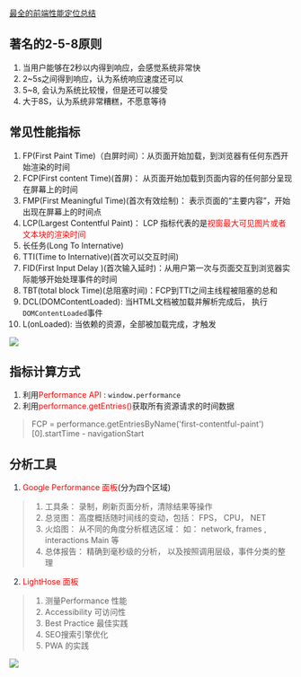 [最全的前端性能定位总结](https://juejin.cn/post/7052918009555320839)
## 著名的2-5-8原则
1. 当用户能够在2秒以内得到响应，会感觉系统非常快
2. 2~5s之间得到响应，认为系统响应速度还可以
3. 5~8, 会认为系统比较慢，但是还可以接受
4. 大于8S，认为系统非常糟糕，不愿意等待

## 常见性能指标
1. FP(First Paint Time)（白屏时间）：从页面开始加载，到浏览器有任何东西开始渲染的时间
2. FCP(First content Time)(首屏)： 从页面开始加载到页面内容的任何部分呈现在屏幕上的时间
3. FMP(First Meaningful Time)(首次有效绘制)： 表示页面的“主要内容”，开始出现在屏幕上的时间点
4. LCP(Largest Contentful Paint)： LCP 指标代表的是<font color=red>视窗最大可见图片或者文本块的渲染时间</font>
5. 长任务(Long To Internative)
6. TTI(Time to Internative)(首次可以交互时间)
7. FID(First Input Delay )(首次输入延时)：从用户第一次与页面交互到浏览器实际能够开始处理事件的时间
8. TBT(total block Time)(总阻塞时间)：FCP到TTI之间主线程被阻塞的总和
9. DCL(DOMContentLoaded): 当HTML文档被加载并解析完成后， 执行`DOMContentLoaded`事件
10. L(onLoaded): 当依赖的资源，全部被加载完成，才触发

![](https://p6-juejin.byteimg.com/tos-cn-i-k3u1fbpfcp/b9af6c24b2a34f75970aaaad14098d98~tplv-k3u1fbpfcp-zoom-in-crop-mark:1630:0:0:0.awebp?)

## 指标计算方式
1. 利用<font color=red>Performance API </font>: `window.performance`
2. 利用<font color=red>performance.getEntries()</font>获取所有资源请求的时间数据
> FCP = performance.getEntriesByName('first-contentful-paint')[0].startTime - navigationStart

## 分析工具
1. <font color=red>Google Performance 面板</font>(分为四个区域)
> 1. 工具条： 录制，刷新页面分析，清除结果等操作
> 2. 总览图： 高度概括随时间线的变动，包括： FPS， CPU， NET
> 3. 火焰图： 从不同的角度分析框选区域： 如： network, frames , interactions Main 等
> 4. 总体报告： 精确到毫秒级的分析， 以及按照调用层级，事件分类的整理
2.  <font color=red>LightHose 面板</font>
> 1. 测量Performance 性能
> 2. Accessibility 可访问性
> 3. Best Practice 最佳实践
> 4. SEO搜索引擎优化
> 5. PWA 的实践

![](https://p9-juejin.byteimg.com/tos-cn-i-k3u1fbpfcp/439dfe1cfc4144ccbdf98a06a135f764~tplv-k3u1fbpfcp-zoom-in-crop-mark:1630:0:0:0.awebp?)